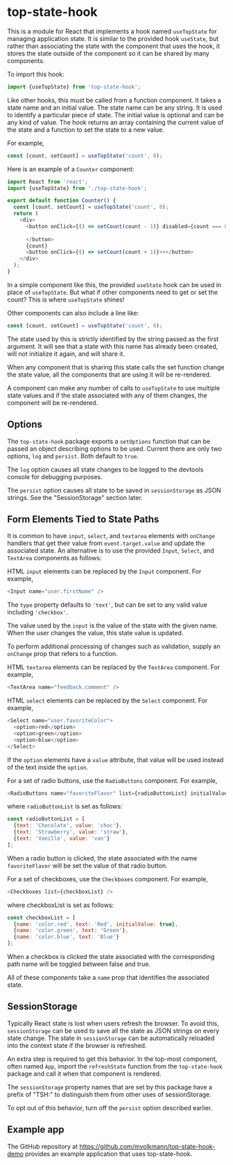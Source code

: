 # top-state-hook

This is a module for React that implements a hook
named `useTopState` for managing application state.
It is similar to the provided hook `useState`, but
rather than associating the state with the component that uses the hook,
it stores the state outside of the component
so it can be shared by many components.

To import this hook:

```js
import {useTopState} from 'top-state-hook';
```

Like other hooks, this must be called from a function component.
It takes a state name and an initial value.
The state name can be any string.
It is used to identify a particular piece of state.
The initial value is optional and can be any kind of value.
The hook returns an array containing
the current value of the state and
a function to set the state to a new value.

For example,

```js
const [count, setCount] = useTopState('count', 0);
```

Here is an example of a `Counter` component:

```js
import React from 'react';
import {useTopState} from './top-state-hook';

export default function Counter() {
  const [count, setCount] = useTopState('count', 0);
  return (
    <div>
      <button onClick={() => setCount(count - 1)} disabled={count === 0}>
        -
      </button>
      {count}
      <button onClick={() => setCount(count + 1)}>+</button>
    </div>
  );
}
```

In a simple component like this,
the provided `useState` hook can be used in place of `useTopState`.
But what if other components need to get or set the count?
This is where `useTopState` shines!

Other components can also include a line like:

```js
const [count, setCount] = useTopState('count', 0);
```

The state used by this is strictly identified
by the string passed as the first argument.
It will see that a state with this name has
already been created, will not initialize it again,
and will share it.

When any component that is sharing this state
calls the set function change the state value,
all the components that are using it will be re-rendered.

A component can make any number of calls to `useTopState`
to use multiple state values and
if the state associated with any of them changes,
the component will be re-rendered.

## Options

The `top-state-hook` package exports a `setOptions` function
that can be passed an object describing options to be used.
Current there are only two options, `log` and `persist`.
Both default to `true`.

The `log` option causes all state changes to be
logged to the devtools console for debugging purposes.

The `persist` option causes all state to be
saved in `sessionStorage` as JSON strings.
See the "SessionStorage" section later.

## Form Elements Tied to State Paths

It is common to have `input`, `select`, and `textarea` elements
with `onChange` handlers that get their value from `event.target.value`
and update the associated state.
An alternative is to use the provided `Input`, `Select`, and `TextArea` components
as follows:

HTML `input` elements can be replaced by the `Input` component.
For example,

```js
<Input name="user.firstName" />
```

The `type` property defaults to `'text'`,
but can be set to any valid value including `'checkbox'`.

The value used by the `input` is the value of the state with the given name.
When the user changes the value, this state value is updated.

To perform additional processing of changes such as validation,
supply an `onChange` prop that refers to a function.

HTML `textarea` elements can be replaced by the `TextArea` component.
For example,

```js
<TextArea name="feedback.comment" />
```

HTML `select` elements can be replaced by the `Select` component.
For example,

```js
<Select name="user.favoriteColor">
  <option>red</option>
  <option>green</option>
  <option>blue</option>
</Select>
```

If the `option` elements have a `value` attribute, that value
will be used instead of the text inside the `option`.

For a set of radio buttons, use the `RadioButtons` component.
For example,

```js
<RadioButtons name="favoriteFlavor" list={radioButtonList} initialValue="van" />
```

where `radioButtonList` is set as follows:

```js
const radioButtonList = [
  {text: 'Chocolate', value: 'choc'},
  {text: 'Strawberry', value: 'straw'},
  {text: 'Vanilla', value: 'van'}
];
```

When a radio button is clicked, the state associated with the
name `favoriteFlavor` will be set the value of that radio button.

For a set of checkboxes, use the `Checkboxes` component.
For example,

```js
<Checkboxes list={checkboxList} />
```

where checkboxList is set as follows:

```js
const checkboxList = [
  {name: 'color.red', text: 'Red', initialValue: true},
  {name: 'color.green', text: 'Green'},
  {name: 'color.blue', text: 'Blue'}
];
```

When a checkbox is clicked the state associated with the
corresponding path name will be toggled between false and true.

All of these components take a `name` prop
that identifies the associated state.

## SessionStorage

Typically React state is lost when users refresh the browser.
To avoid this, `sessionStorage` can be used to save
all the state as JSON strings on every state change.
The state in `sessionStorage` can be automatically reloaded
into the context state if the browser is refreshed.

An extra step is required to get this behavior.
In the top-most component, often named `App`,
import the `refreshState` function from the `top-state-hook` package
and call it when that component is rendered.

The `sessionStorage` property names that are set by this package have
a prefix of "TSH:" to distinguish them from other uses of sessionStorage.

To opt out of this behavior, turn off the `persist` option described earlier.

## Example app

The GitHub repository at <https://github.com/mvolkmann/top-state-hook-demo>
provides an example application that uses top-state-hook.
